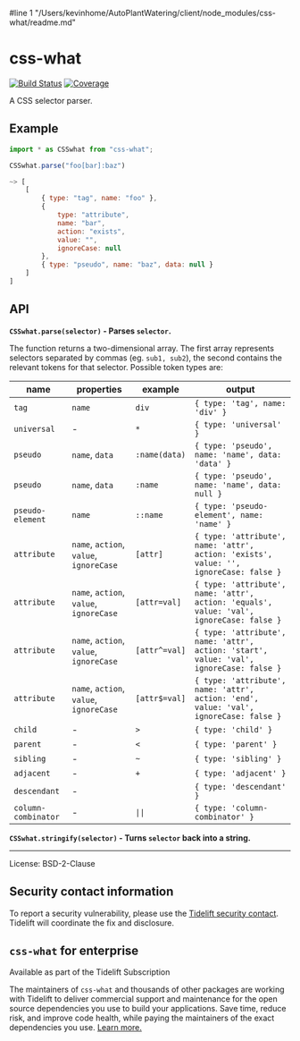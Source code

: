 #line 1 "/Users/kevinhome/AutoPlantWatering/client/node_modules/css-what/readme.md"
# css-what

[![Build Status](https://img.shields.io/github/workflow/status/fb55/css-what/Node.js%20CI/master)](https://github.com/fb55/css-what/actions/workflows/nodejs-test.yml)
[![Coverage](https://img.shields.io/coveralls/github/fb55/css-what/master)](https://coveralls.io/github/fb55/css-what?branch=master)

A CSS selector parser.

## Example

```js
import * as CSSwhat from "css-what";

CSSwhat.parse("foo[bar]:baz")

~> [
    [
        { type: "tag", name: "foo" },
        {
            type: "attribute",
            name: "bar",
            action: "exists",
            value: "",
            ignoreCase: null
        },
        { type: "pseudo", name: "baz", data: null }
    ]
]
```

## API

**`CSSwhat.parse(selector)` - Parses `selector`.**

The function returns a two-dimensional array. The first array represents selectors separated by commas (eg. `sub1, sub2`), the second contains the relevant tokens for that selector. Possible token types are:

| name                | properties                              | example       | output                                                                                   |
| ------------------- | --------------------------------------- | ------------- | ---------------------------------------------------------------------------------------- |
| `tag`               | `name`                                  | `div`         | `{ type: 'tag', name: 'div' }`                                                           |
| `universal`         | -                                       | `*`           | `{ type: 'universal' }`                                                                  |
| `pseudo`            | `name`, `data`                          | `:name(data)` | `{ type: 'pseudo', name: 'name', data: 'data' }`                                         |
| `pseudo`            | `name`, `data`                          | `:name`       | `{ type: 'pseudo', name: 'name', data: null }`                                           |
| `pseudo-element`    | `name`                                  | `::name`      | `{ type: 'pseudo-element', name: 'name' }`                                               |
| `attribute`         | `name`, `action`, `value`, `ignoreCase` | `[attr]`      | `{ type: 'attribute', name: 'attr', action: 'exists', value: '', ignoreCase: false }`    |
| `attribute`         | `name`, `action`, `value`, `ignoreCase` | `[attr=val]`  | `{ type: 'attribute', name: 'attr', action: 'equals', value: 'val', ignoreCase: false }` |
| `attribute`         | `name`, `action`, `value`, `ignoreCase` | `[attr^=val]` | `{ type: 'attribute', name: 'attr', action: 'start', value: 'val', ignoreCase: false }`  |
| `attribute`         | `name`, `action`, `value`, `ignoreCase` | `[attr$=val]` | `{ type: 'attribute', name: 'attr', action: 'end', value: 'val', ignoreCase: false }`    |
| `child`             | -                                       | `>`           | `{ type: 'child' }`                                                                      |
| `parent`            | -                                       | `<`           | `{ type: 'parent' }`                                                                     |
| `sibling`           | -                                       | `~`           | `{ type: 'sibling' }`                                                                    |
| `adjacent`          | -                                       | `+`           | `{ type: 'adjacent' }`                                                                   |
| `descendant`        | -                                       |               | `{ type: 'descendant' }`                                                                 |
| `column-combinator` | -                                       | `\|\|`        | `{ type: 'column-combinator' }`                                                          |

**`CSSwhat.stringify(selector)` - Turns `selector` back into a string.**

---

License: BSD-2-Clause

## Security contact information

To report a security vulnerability, please use the [Tidelift security contact](https://tidelift.com/security).
Tidelift will coordinate the fix and disclosure.

## `css-what` for enterprise

Available as part of the Tidelift Subscription

The maintainers of `css-what` and thousands of other packages are working with Tidelift to deliver commercial support and maintenance for the open source dependencies you use to build your applications. Save time, reduce risk, and improve code health, while paying the maintainers of the exact dependencies you use. [Learn more.](https://tidelift.com/subscription/pkg/npm-css-what?utm_source=npm-css-what&utm_medium=referral&utm_campaign=enterprise&utm_term=repo)
